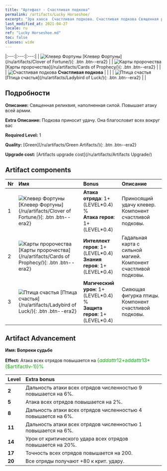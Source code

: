 ```yaml
---
title: "Артефакт - Счастливая подкова"
permalink: /artifacts/Lucky Horseshoe/
excerpt: "Эра хаоса  Счастливая подкова. Счастливая подкова Священная реликвия, наполненная силой. Повышает атаку всей армии."
last_modified_at: 2021-04-27
locale: ru
ref: "Lucky Horseshoe.md"
toc: false
classes: wide
---
```


  |:---:|:---:|:---:| 
  | ![Клевер Фортуны](/images/t/artifact_40121.png) [Клевер Фортуны](/ru/artifacts/Clover of Fortune/){: .btn .btn--era2} |   | ![Карты пророчества](/images/t/artifact_40122.png) [Карты пророчества](/ru/artifacts/Cards of Prophecy/){: .btn .btn--era2} | 
  |   | ![Счастливая подкова](/images/t/icon_artifact_12.png) **Счастливая подкова** |  | 
  |   | ![Птица счастья](/images/t/artifact_40123.png) [Птица счастья](/ru/artifacts/Ladybird of Luck/){: .btn .btn--era2} |   | 


## Подробности

 **Описание:** Священная реликвия, наполненная силой. Повышает атаку всей армии.

 **Extra Описание:** Подкова приносит удачу. Она благословит всех вокруг вас

 **Required Level:** 1

 **Quality:** [Green](/ru/artifacts/Green Artifacts/){: .btn .btn--era2}

 **Upgrade cost:** [Artifacts upgrade cost](/ru/artifacts/Artifacts Upgrade/)



## Artifact components

  | Nr |    Имя    |   Bonus | Описание | 
  |:---|:-----------|:--------|:------------| 
  | 1 | ![Клевер Фортуны](/images/t/artifact_40121.png) [Клевер Фортуны](/ru/artifacts/Clover of Fortune/){: .btn .btn--era2} | **Атака отряда**: 1+(LEVEL\*0.4) %<br/>**Атака героя**: 1+(LEVEL\*0.4) | Приносящий удачу клевер. Компонент счастливой подковы. | 
  | 2 | ![Карты пророчества](/images/t/artifact_40122.png) [Карты пророчества](/ru/artifacts/Cards of Prophecy/){: .btn .btn--era2} | **Интеллект героя**: 1+(LEVEL\*0.4)<br/>**Знания героя**: 1+(LEVEL\*0.4) | Гадальная карта с сильной магией. Компонент счастливой подковы. | 
  | 3 | ![Птица счастья](/images/t/artifact_40123.png) [Птица счастья](/ru/artifacts/Ladybird of Luck/){: .btn .btn--era2} | **Магический урон**: 1+(LEVEL\*0.4) %<br/>**Защита героя**: 1+(LEVEL\*0.4) | Сияющая фигурка птицы. Компонент счастливой подковы. | 


## Artifact Advancement

 **Имя: Вопреки судьбе**

 **Effect:** Атака всех отрядов повышается на <span style="color: #1ca216;font-size:16px">{$addattr12+$addattr13*($artifactlv-1)}%</span>

  |  Level  |    Extra bonus  | 
  |:--------|:----------------| 
  | **2** | Дальность атаки всех отрядов численностью 9 повышается на 6%. | 
  | **5** | Атака всех отрядов повышается на 2%. | 
  | **8** | Дальность атаки всех отрядов численностью 4 повышается на 6%. | 
  | **11** | Дальность атаки всех отрядов численностью 1 повышается на 6%. | 
  | **14** | Урон от критического удара всех отрядов повышается на 20%. | 
  | **17** | Точность всех отрядов повышается на 200. | 
  | **20** | Все отряды получают +80 к крит. удару. | 
